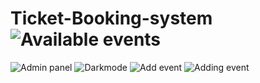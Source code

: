# Ticket-Booking-system![Available events](https://github.com/user-attachments/assets/4b59d66c-79e4-4e62-a6cb-3ad874430377)
![Admin panel](https://github.com/user-attachments/assets/cae752a8-6475-40ed-94fe-50a8ff48579a)
![Darkmode](https://github.com/user-attachments/assets/a77ac37c-4525-4648-919f-11de3e85226f)
![Add event](https://github.com/user-attachments/assets/9c8f215f-cb80-48d5-9f39-13689423f14c)
![Adding event](https://github.com/user-attachments/assets/72bce983-daec-429b-8552-148e90401d69)
